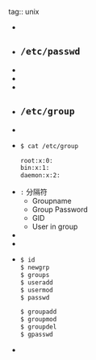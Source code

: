 tag:: unix

-
- ## `/etc/passwd`
-
-
-
- ## `/etc/group`
-
- ```bash
  $ cat /etc/group 
  
  root:x:0:                                     
  bin:x:1:                                      
  daemon:x:2: 
  ```
- `:` 分隔符
	- Groupname
	- Group Password
	- GID
	- User in group
-
-
- ```bash
  $ id
  $ newgrp
  $ groups
  $ useradd
  $ usermod
  $ passwd
  
  $ groupadd
  $ groupmod
  $ groupdel
  $ gpasswd
  ```
-